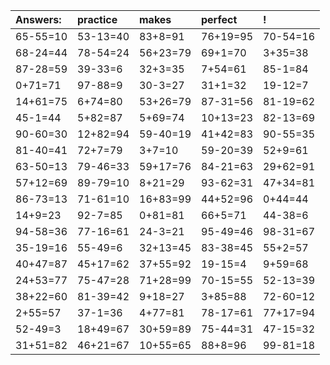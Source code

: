 | Answers: | practice | makes | perfect | ! |
| :--- | :--- | :--- | :--- | :--- |
| 65-55=10 | 53-13=40 | 83+8=91 | 76+19=95 | 70-54=16 | 
| 68-24=44 | 78-54=24 | 56+23=79 | 69+1=70 | 3+35=38 | 
| 87-28=59 | 39-33=6 | 32+3=35 | 7+54=61 | 85-1=84 | 
| 0+71=71 | 97-88=9 | 30-3=27 | 31+1=32 | 19-12=7 | 
| 14+61=75 | 6+74=80 | 53+26=79 | 87-31=56 | 81-19=62 | 
| 45-1=44 | 5+82=87 | 5+69=74 | 10+13=23 | 82-13=69 | 
| 90-60=30 | 12+82=94 | 59-40=19 | 41+42=83 | 90-55=35 | 
| 81-40=41 | 72+7=79 | 3+7=10 | 59-20=39 | 52+9=61 | 
| 63-50=13 | 79-46=33 | 59+17=76 | 84-21=63 | 29+62=91 | 
| 57+12=69 | 89-79=10 | 8+21=29 | 93-62=31 | 47+34=81 | 
| 86-73=13 | 71-61=10 | 16+83=99 | 44+52=96 | 0+44=44 | 
| 14+9=23 | 92-7=85 | 0+81=81 | 66+5=71 | 44-38=6 | 
| 94-58=36 | 77-16=61 | 24-3=21 | 95-49=46 | 98-31=67 | 
| 35-19=16 | 55-49=6 | 32+13=45 | 83-38=45 | 55+2=57 | 
| 40+47=87 | 45+17=62 | 37+55=92 | 19-15=4 | 9+59=68 | 
| 24+53=77 | 75-47=28 | 71+28=99 | 70-15=55 | 52-13=39 | 
| 38+22=60 | 81-39=42 | 9+18=27 | 3+85=88 | 72-60=12 | 
| 2+55=57 | 37-1=36 | 4+77=81 | 78-17=61 | 77+17=94 | 
| 52-49=3 | 18+49=67 | 30+59=89 | 75-44=31 | 47-15=32 | 
| 31+51=82 | 46+21=67 | 10+55=65 | 88+8=96 | 99-81=18 | 
